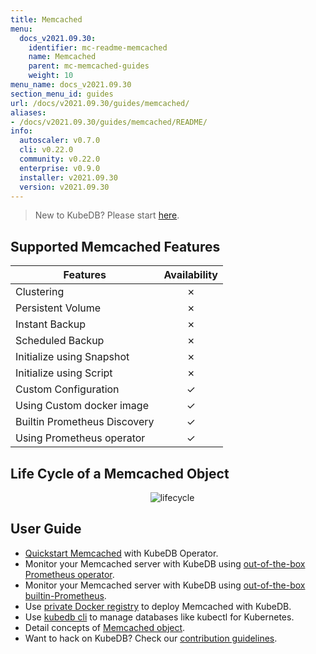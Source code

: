```yaml
---
title: Memcached
menu:
  docs_v2021.09.30:
    identifier: mc-readme-memcached
    name: Memcached
    parent: mc-memcached-guides
    weight: 10
menu_name: docs_v2021.09.30
section_menu_id: guides
url: /docs/v2021.09.30/guides/memcached/
aliases:
- /docs/v2021.09.30/guides/memcached/README/
info:
  autoscaler: v0.7.0
  cli: v0.22.0
  community: v0.22.0
  enterprise: v0.9.0
  installer: v2021.09.30
  version: v2021.09.30
---
```


> New to KubeDB? Please start [here](/docs/v2021.09.30/README).

## Supported Memcached Features

| Features                     | Availability |
| ---------------------------- | :----------: |
| Clustering                   |   &#10007;   |
| Persistent Volume            |   &#10007;   |
| Instant Backup               |   &#10007;   |
| Scheduled Backup             |   &#10007;   |
| Initialize using Snapshot    |   &#10007;   |
| Initialize using Script      |   &#10007;   |
| Custom Configuration         |   &#10003;   |
| Using Custom docker image    |   &#10003;   |
| Builtin Prometheus Discovery |   &#10003;   |
| Using Prometheus operator    |   &#10003;   |

## Life Cycle of a Memcached Object

<p align="center">
  <img alt="lifecycle"  src="/docs/v2021.09.30/images/memcached/memcached-lifecycle.png">
</p>

## User Guide

- [Quickstart Memcached](/docs/v2021.09.30/guides/memcached/quickstart/quickstart) with KubeDB Operator.
- Monitor your Memcached server with KubeDB using [out-of-the-box Prometheus operator](/docs/v2021.09.30/guides/memcached/monitoring/using-prometheus-operator).
- Monitor your Memcached server with KubeDB using [out-of-the-box builtin-Prometheus](/docs/v2021.09.30/guides/memcached/monitoring/using-builtin-prometheus).
- Use [private Docker registry](/docs/v2021.09.30/guides/memcached/private-registry/using-private-registry) to deploy Memcached with KubeDB.
- Use [kubedb cli](/docs/v2021.09.30/guides/memcached/cli/cli) to manage databases like kubectl for Kubernetes.
- Detail concepts of [Memcached object](/docs/v2021.09.30/guides/memcached/concepts/memcached).
- Want to hack on KubeDB? Check our [contribution guidelines](/docs/v2021.09.30/CONTRIBUTING).
